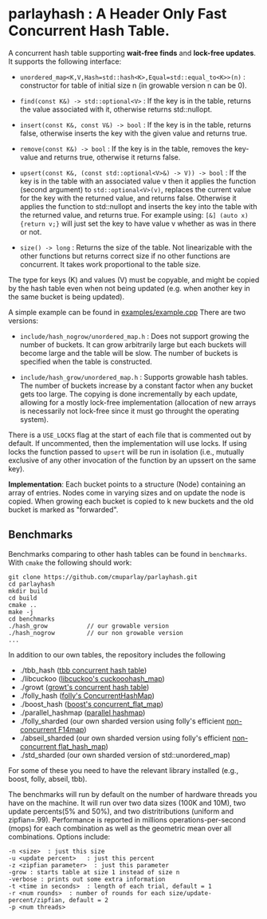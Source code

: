 # parlayhash : A Header Only Fast Concurrent Hash Table.

A concurrent hash table supporting **wait-free finds** and **lock-free updates**.
It supports the following interface:

- `unordered_map<K,V,Hash=std::hash<K>,Equal=std::equal_to<K>>(n)` :
constructor for table of initial size n (in growable version n can be 0).

- `find(const K&) -> std::optional<V>` : If the key is in the table, returns the value associated
  with it, otherwise returns std::nullopt.

- `insert(const K&, const V&) -> bool` : If the key is in the table, returns false, otherwise inserts the key
with the given value and returns true.

- `remove(const K&) -> bool` : If the key is in the table, removes the
  key-value and returns true, otherwise it returns false.

- `upsert(const K&, (const std::optional<V>&) -> V)) -> bool` : If the
key is in the table with an associated value v then it applies the function (second argument)
to `std::optional<V>(v)`, replaces the current value for the key with the
returned value, and returns false.  Otherwise it applies the
function to std::nullopt and inserts the key into the table with the
returned value, and returns true.   For example using: `[&] (auto x) {return v;}` will just set
the key to have value v whether as was in there or not. 

- `size() -> long` : Returns the size of the table.  Not linearizable
with the other functions but returns correct size if no other
functions are concurrent.  It takes work proportional to the table
size.

The type for keys (K) and values (V) must be copyable, and might be
copied by the hash table even when not being updated (e.g. when
another key in the same bucket is being updated).

A simple example can be found in [examples/example.cpp](examples/example.cpp)
There are two versions:

- `include/hash_nogrow/unordered_map.h` : Does not support growing the number of buckets.  It can grow arbitrarily large but each buckets will become large and the table will be slow.  The number of buckets is specified when the table is constructed.   

- `include/hash_grow/unordered_map.h` : Supports growable hash tables.  The number of buckets increase by a constant factor when any bucket gets too large.   The copying is done incrementally by each update, allowing for a mostly lock-free implementation (allocation of new arrays is necessarily not lock-free since it must go throught the operating system).

There is a `USE_LOCKS` flag at the start of each file that is
commented out by default.  If uncommented, then the implementation
will use locks.  If using locks the function passed to `upsert` will
be run in isolation (i.e., mutually exclusive of any other invocation
of the function by an upssert on the same key).

**Implementation**: Each bucket points to a structure (Node)
containing an array of entries.  Nodes come in varying sizes and on
update the node is copied.  When growing each bucket is copied to k
new buckets and the old bucket is marked as "forwarded".



## Benchmarks

Benchmarks comparing to other hash tables can be found in `benchmarks`.   With `cmake` the following should work:

    git clone https://github.com/cmuparlay/parlayhash.git
    cd parlayhash
    mkdir build
    cd build
    cmake ..
    make -j
    cd benchmarks
    ./hash_grow           // our growable version
    ./hash_nogrow         // our non growable version
    ...

In addition to our own tables, the repository includes the following
- ./tbb_hash            ([tbb concurrent hash table](https://spec.oneapi.io/versions/latest/elements/oneTBB/source/containers/concurrent_unordered_map_cls.html))
- ./libcuckoo           ([libcuckoo's cuckooohash_map](https://github.com/efficient/libcuckoo))
- ./growt               ([growt's concurrent hash table](https://github.com/TooBiased/growt))
- ./folly_hash          ([folly's ConcurrentHashMap](https://github.com/facebook/folly/blob/main/folly/concurrency/ConcurrentHashMap.h))
- ./boost_hash          ([boost's concurrent_flat_map](https://www.boost.org/doc/libs/1_83_0/libs/unordered/doc/html/unordered.html#concurrent))
- ./parallel_hashmap    ([parallel hashmap](https://github.com/greg7mdp/parallel-hashmap))
- ./folly_sharded       (our own sharded version using folly's efficient [non-concurrent F14map](https://github.com/facebook/folly/blob/main/folly/container/F14Map.h))
- ./abseil_sharded      (our own sharded version using folly's efficient [non-concurrent flat_hash_map](https://abseil.io/docs/cpp/guides/container))
- ./std_sharded         (our own sharded version of std::unordered_map)

For some of these you need to have the relevant library installed (e.g., boost, folly, abseil, tbb).

The benchmarks will run by default on the number of hardware threads you have on the machine.
It will run over two data sizes (100K and 10M), two update percents(5% and 50%), and two distritributions (uniform and zipfian=.99).
Performance is reported in millions operations-per-second (mops) for each combination as well as the geometric mean over all combinations.  Options include:

    -n <size>  : just this size
    -u <update percent>   : just this percent
    -z <zipfian parameter>  : just this parameter
    -grow : starts table at size 1 instead of size n
    -verbose : prints out some extra information
    -t <time in seconds>  : length of each trial, default = 1
    -r <num rounds>  : number of rounds for each size/update-percent/zipfian, default = 2
    -p <num threads> 


